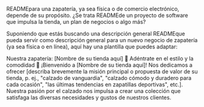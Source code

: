 READMEpara una zapatería, ya sea física o de comercio electrónico, depende de su propósito. ¿Se trata READMEde un proyecto de software que impulsa la tienda, un plan de negocios o algo más?

Suponiendo que estás buscando una descripción general READMEque pueda servir como descripción general para un nuevo negocio de zapatería (ya sea física o en línea), aquí hay una plantilla que puedes adaptar:

Nuestra zapatería: [Nombre de su tienda aquí]
👟 Adéntrate en el estilo y la comodidad 👟
¡Bienvenido a [Nombre de su tienda aquí]! Nos dedicamos a ofrecer [describa brevemente la misión principal o propuesta de valor de su tienda, p. ej., "calzado de vanguardia", "calzado cómodo y duradero para cada ocasión", "las últimas tendencias en zapatillas deportivas", etc.]. Nuestra pasión por el calzado nos impulsa a crear una colección que satisfaga las diversas necesidades y gustos de nuestros clientes.
